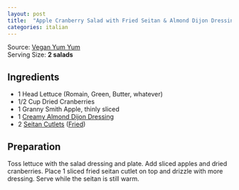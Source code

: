 ```yaml
---
layout: post
title:  "Apple Cranberry Salad with Fried Seitan & Almond Dijon Dressing"
categories: italian
---
```

Source: [Vegan Yum Yum](http://veganyumyum.com/2008/03/apple-cranberry-salad-with-fried-seitan-and-almond-dijon-dressing) <br/>
Serving Size: **2 salads** <br/>

## Ingredients
- 1 Head Lettuce (Romain, Green, Butter, whatever)
- 1/2 Cup Dried Cranberries
- 1 Granny Smith Apple, thinly sliced
- 1 [Creamy Almond Dijon Dressing](creamy-almond-dijon-dressing.md)
- 2 [Seitan Cutlets](chicken-seitan.md) ([Fried](fried-seitan.md))

## Preparation

Toss lettuce with the salad dressing and plate. Add sliced apples and dried cranberries. Place 1 sliced fried seitan cutlet on top and drizzle with more dressing. Serve while the seitan is still warm.
